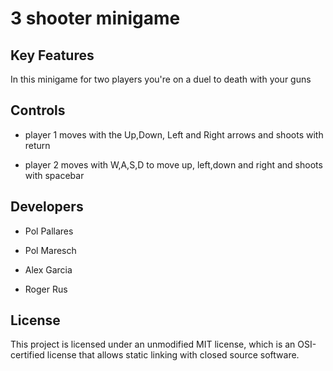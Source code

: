 # 3 shooter minigame

## Key Features
In this minigame for two players you're on a duel to death with your guns

## Controls
- player 1 moves with the Up,Down, Left and Right arrows and shoots with return

- player 2 moves with W,A,S,D to move up, left,down and right and shoots with spacebar

## Developers
- Pol Pallares

- Pol Maresch

- Alex Garcia

- Roger Rus

## License

This project is licensed under an unmodified MIT license, which is an OSI-certified license that allows static linking with closed source software. 

